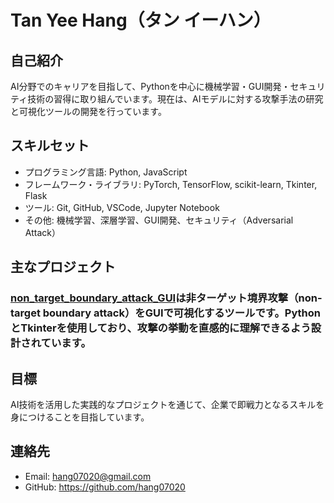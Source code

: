 # Tan Yee Hang（タン イーハン）

## 自己紹介
AI分野でのキャリアを目指して、Pythonを中心に機械学習・GUI開発・セキュリティ技術の習得に取り組んでいます。現在は、AIモデルに対する攻撃手法の研究と可視化ツールの開発を行っています。

## スキルセット
- プログラミング言語: Python, JavaScript
- フレームワーク・ライブラリ: PyTorch, TensorFlow, scikit-learn, Tkinter, Flask
- ツール: Git, GitHub, VSCode, Jupyter Notebook
- その他: 機械学習、深層学習、GUI開発、セキュリティ（Adversarial Attack）

## 主なプロジェクト
### [non_target_boundary_attack_GUI](https://github.com/hang07020/non_target_boundary_attack_GUI)は非ターゲット境界攻撃（non-target boundary attack）をGUIで可視化するツールです。PythonとTkinterを使用しており、攻撃の挙動を直感的に理解できるよう設計されています。


## 目標
AI技術を活用した実践的なプロジェクトを通じて、企業で即戦力となるスキルを身につけることを目指しています。

## 連絡先
- Email: hang07020@gmail.com
- GitHub: https://github.com/hang07020

